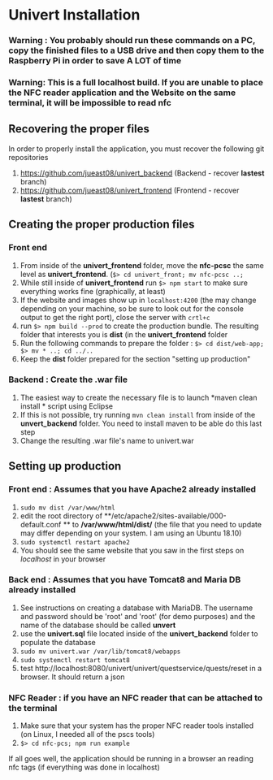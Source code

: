 
# Univert Installation

### Warning : You probably should run these commands on a PC, copy the finished files to a USB drive and then copy them to the Raspberry Pi in order to save A LOT of time

### Warning: This is a full localhost build. If you are unable to place the NFC reader application and the Website on the same  terminal, it will be impossible to read nfc

## Recovering the proper files
In order to properly install the application, you must recover the following git repositories

 1. https://github.com/jueast08/univert_backend (Backend - recover **lastest** branch)
 2. https://github.com/jueast08/univert_frontend (Frontend - recover **lastest** branch)


## Creating the proper production files

### Front end
 1. From inside of the **univert_frontend** folder, move the **nfc-pcsc** the same level as **univert_frontend**. (`$> cd univert_front; mv nfc-pcsc ..;` 
 2. While still inside of **univert_frontend** run `$> npm start` to make sure everything works fine (graphically, at least)
 3. If the website and images show up in `localhost:4200` (the may change depending on your machine, so be sure to look out for the console output to get the right port), close the server with `crtl+c`
 4. run `$> npm build --prod` to create the production bundle. The resulting folder that interests you is **dist** (in the **univert_frontend** folder
 5. Run the following commands to prepare the folder : `$> cd dist/web-app; $> mv * ..; cd ../.. `
 6. Keep the **dist** folder prepared for the section "setting up production"

### Backend : Create the .war file
1. The easiest way to create the necessary file is to launch *maven clean install * script using Eclipse
2. If this is not possible, try running `mvn clean install` from inside of the **unvert_backend** folder. You need to install maven to be able do this last step
3. Change the resulting .war file's name to univert.war

## Setting up production

### Front end : Assumes that you have Apache2 already installed

 1. `sudo mv dist /var/www/html`
 2. edit the root directory of  **/etc/apache2/sites-available/000-default.conf ** to **/var/www/html/dist/** (the file that you need to update may differ depending on your system. I am using an Ubuntu 18.10)
 3. `sudo systemctl restart apache2`
 4. You should see the same website that you saw in the first steps on *localhost* in your browser

### Back end : Assumes that you have Tomcat8 and Maria DB already installed
1.  See instructions on creating a database with MariaDB. The username and password should be 'root' and 'root' (for demo purposes) and the name of the database should be called **unvert**
2. use the **univert.sql** file located inside of the **univert_backend** folder to populate the database
3. `sudo mv univert.war /var/lib/tomcat8/webapps`
4. `sudo systemctl restart tomcat8`
5. test http://localhost:8080/univert/univert/questservice/quests/reset in a browser. It should return a json

### NFC Reader : if you have an NFC reader that can be attached to the terminal

 1. Make sure that your system has the proper NFC reader tools installed (on Linux, I needed all of the pscs tools)
 2. `$> cd nfc-pcs; npm run example`


If all goes well, the application should be running in a browser an reading nfc tags (if everything was done in localhost)

